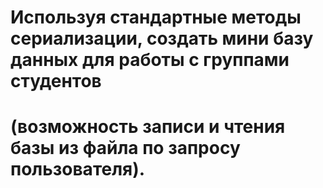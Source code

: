 # Используя стандартные методы сериализации, создать мини базу данных для работы с группами студентов 
# (возможность записи и чтения базы из файла по запросу пользователя).
